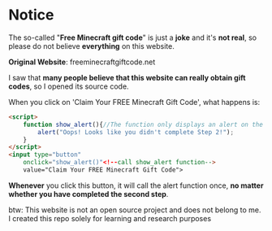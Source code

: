 # Notice

The so-called "**Free Minecraft gift code**" is just a **joke** and it's **not real**, so please do not believe **everything** on this website.

**Original Website**: freeminecraftgiftcode.net

I saw that **many people believe that this website can really obtain gift codes**, so I opened its source code.

When you click on 'Claim Your FREE Minecraft Gift Code', what happens is:

```html
<script>  
	function show_alert(){//The function only displays an alert on the screen and has no other function  
		alert("Oops! Looks like you didn't complete Step 2!");  
	}  
</script>  
<input type="button"  
	onclick="show_alert()"<!--call show_alert function-->  
	value="Claim Your FREE Minecraft Gift Code">
```
	
**Whenever** you click this button, it will call the alert function once, **no matter whether you have completed the second step**.

btw: This website is not an open source project and does not belong to me. I created this repo solely for learning and research purposes
